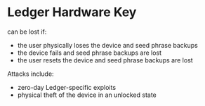 # Ledger Hardware Key

can be lost if:

* the user physically loses the device and seed phrase backups
* the device fails and seed phrase backups are lost
* the user resets the device and seed phrase backups are lost

Attacks include:

* zero-day Ledger-specific exploits
* physical theft of the device in an unlocked state
